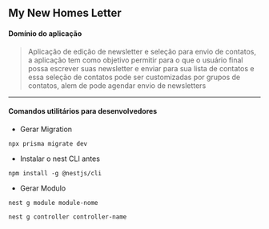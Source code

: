 ## My New Homes Letter

#### Domínio do aplicação
> Aplicação de edição de newsletter e seleção para envio de contatos, a aplicação tem como objetivo permitir para o que o usuário final possa escrever suas newsletter e enviar para sua lista de contatos e essa seleção de contatos pode ser customizadas por grupos de contatos, alem de pode agendar envio de newsletters
<hr>

#### Comandos utilitários para desenvolvedores

- Gerar Migration 



```npx prisma migrate dev ```


- Instalar o nest CLI antes

```npm install -g @nestjs/cli ```


- Gerar Modulo

```nest g module module-nome```

```nest g controller controller-name```








